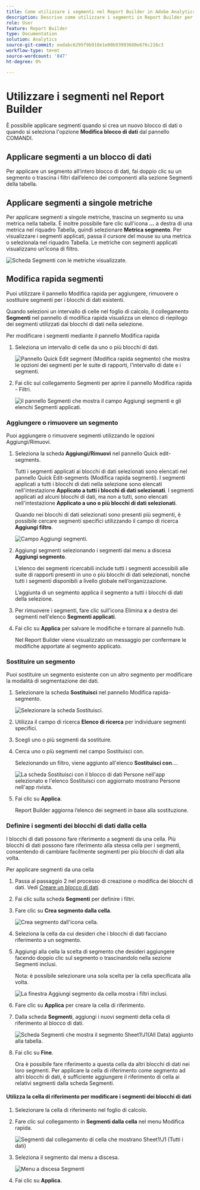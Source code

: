 ```yaml
---
title: Come utilizzare i segmenti nel Report Builder in Adobe Analytics
description: Descrive come utilizzare i segmenti in Report Builder per Adobe Analytics
role: User
feature: Report Builder
type: Documentation
solution: Analytics
source-git-commit: eedabc6295f9b918e1e00b93993680e676c216c3
workflow-type: tm+mt
source-wordcount: '847'
ht-degree: 0%

---
```


# Utilizzare i segmenti nel Report Builder

È possibile applicare segmenti quando si crea un nuovo blocco di dati o quando si seleziona l&#39;opzione **Modifica blocco di dati** dal pannello COMANDI.

## Applicare segmenti a un blocco di dati

Per applicare un segmento all’intero blocco di dati, fai doppio clic su un segmento o trascina i filtri dall’elenco dei componenti alla sezione Segmenti della tabella.

## Applicare segmenti a singole metriche

Per applicare segmenti a singole metriche, trascina un segmento su una metrica nella tabella. È inoltre possibile fare clic sull&#39;icona **...** a destra di una metrica nel riquadro Tabella, quindi selezionare **Metrica segmento**. Per visualizzare i segmenti applicati, passa il cursore del mouse su una metrica o selezionala nel riquadro Tabella. Le metriche con segmenti applicati visualizzano un’icona di filtro.

![Scheda Segmenti con le metriche visualizzate.](./assets/filter_by.png)

## Modifica rapida segmenti

Puoi utilizzare il pannello Modifica rapida per aggiungere, rimuovere o sostituire segmenti per i blocchi di dati esistenti.

Quando selezioni un intervallo di celle nel foglio di calcolo, il collegamento **Segmenti** nel pannello di modifica rapida visualizza un elenco di riepilogo dei segmenti utilizzati dai blocchi di dati nella selezione.

Per modificare i segmenti mediante il pannello Modifica rapida

1. Seleziona un intervallo di celle da uno o più blocchi di dati.

   ![Pannello Quick Edit segment (Modifica rapida segmento) che mostra le opzioni dei segmenti per le suite di rapporti, l&#39;intervallo di date e i segmenti.](./assets/select_multiple_dbs.png)

1. Fai clic sul collegamento Segmenti per aprire il pannello Modifica rapida - Filtri.

   ![il pannello Segmenti che mostra il campo Aggiungi segmenti e gli elenchi Segmenti applicati.](./assets/quick_edit_filters.png)

### Aggiungere o rimuovere un segmento

Puoi aggiungere o rimuovere segmenti utilizzando le opzioni Aggiungi/Rimuovi.

1. Seleziona la scheda **Aggiungi/Rimuovi** nel pannello Quick edit-segments.

   Tutti i segmenti applicati ai blocchi di dati selezionati sono elencati nel pannello Quick Edit-segments (Modifica rapida segmenti). I segmenti applicati a tutti i blocchi di dati nella selezione sono elencati nell&#39;intestazione **Applicato a tutti i blocchi di dati selezionati**. I segmenti applicati ad alcuni blocchi di dati, ma non a tutti, sono elencati nell&#39;intestazione **Applicato a uno o più blocchi di dati selezionati**.

   Quando nei blocchi di dati selezionati sono presenti più segmenti, è possibile cercare segmenti specifici utilizzando il campo di ricerca **Aggiungi filtro**.

   ![Campo Aggiungi segmenti.](./assets/add_filter.png)

1. Aggiungi segmenti selezionando i segmenti dal menu a discesa **Aggiungi segmento**.

   L’elenco dei segmenti ricercabili include tutti i segmenti accessibili alle suite di rapporti presenti in uno o più blocchi di dati selezionati, nonché tutti i segmenti disponibili a livello globale nell’organizzazione.

   L’aggiunta di un segmento applica il segmento a tutti i blocchi di dati della selezione.

1. Per rimuovere i segmenti, fare clic sull&#39;icona Elimina **x** a destra dei segmenti nell&#39;elenco **Segmenti applicati**.

1. Fai clic su **Applica** per salvare le modifiche e tornare al pannello hub.

   Nel Report Builder viene visualizzato un messaggio per confermare le modifiche apportate al segmento applicato.

### Sostituire un segmento

Puoi sostituire un segmento esistente con un altro segmento per modificare la modalità di segmentazione dei dati.

1. Selezionare la scheda **Sostituisci** nel pannello Modifica rapida-segmento.

   ![Selezionare la scheda Sostituisci.](./assets/replace_filter.png)

1. Utilizza il campo di ricerca **Elenco di ricerca** per individuare segmenti specifici.

1. Scegli uno o più segmenti da sostituire.

1. Cerca uno o più segmenti nel campo Sostituisci con.

   Selezionando un filtro, viene aggiunto all&#39;elenco **Sostituisci con**....

   ![La scheda Sostituisci con il blocco di dati Persone nell&#39;app selezionato e l&#39;elenco Sostituisci con aggiornato mostrano Persone nell&#39;app rivista.](./assets/replace_screen_new.png)

1. Fai clic su **Applica**.

   Report Builder aggiorna l’elenco dei segmenti in base alla sostituzione.

### Definire i segmenti dei blocchi di dati dalla cella

I blocchi di dati possono fare riferimento a segmenti da una cella. Più blocchi di dati possono fare riferimento alla stessa cella per i segmenti, consentendo di cambiare facilmente segmenti per più blocchi di dati alla volta.

Per applicare segmenti da una cella

1. Passa al passaggio 2 nel processo di creazione o modifica dei blocchi di dati. Vedi [Creare un blocco di dati](./create-a-data-block.md).
1. Fai clic sulla scheda **Segmenti** per definire i filtri.
1. Fare clic su **Crea segmento dalla cella**.

   ![Crea segmento dall&#39;icona cella.](./assets/create-filter-from-cell.png)

1. Seleziona la cella da cui desideri che i blocchi di dati facciano riferimento a un segmento.

1. Aggiungi alla cella la scelta di segmento che desideri aggiungere facendo doppio clic sul segmento o trascinandolo nella sezione Segmenti inclusi.

   Nota: è possibile selezionare una sola scelta per la cella specificata alla volta.

   ![La finestra Aggiungi segmento da cella mostra i filtri inclusi.](./assets/select-filters.png)

1. Fare clic su **Applica** per creare la cella di riferimento.

1. Dalla scheda **Segmenti**, aggiungi i nuovi segmenti della cella di riferimento al blocco di dati.

   ![Scheda Segmenti che mostra il segmento Sheet1!J1(All Data) aggiunto alla tabella.](./assets/reference-cell-filter.png)

1. Fai clic su **Fine**.

   Ora è possibile fare riferimento a questa cella da altri blocchi di dati nei loro segmenti. Per applicare la cella di riferimento come segmento ad altri blocchi di dati, è sufficiente aggiungere il riferimento di cella ai relativi segmenti dalla scheda Segmenti.

#### Utilizza la cella di riferimento per modificare i segmenti dei blocchi di dati

1. Selezionare la cella di riferimento nel foglio di calcolo.

1. Fare clic sul collegamento in **Segmenti dalla cella** nel menu Modifica rapida.

   ![Segmenti dal collegamento di cella che mostrano Sheet1!J1 (Tutti i dati)](./assets/filters-from-cell-link.png)

1. Seleziona il segmento dal menu a discesa.

   ![Menu a discesa Segmenti](./assets/filter-drop-down.png)

1. Fai clic su **Applica**.
